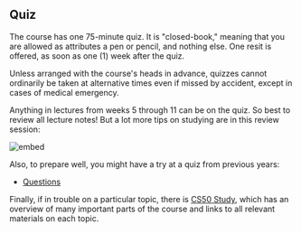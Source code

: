 ## Quiz

The course has one 75-minute quiz. It is "closed-book," meaning that you are allowed as attributes a pen or pencil, and nothing else. One resit is offered, as soon as one (1) week after the quiz.

Unless arranged with the course's heads in advance, quizzes cannot ordinarily be taken at alternative times even if missed by accident, except in cases of medical emergency.

Anything in lectures from weeks 5 through 11 can be on the quiz. So best to review all lecture notes! But a lot more tips on studying are in this review session:

![embed](https://www.youtube.com/embed/wCS7il7_mWA?rel=0)

Also, to prepare well, you might have a try at a quiz from previous years:

- [Questions](quiz.pdf)

Finally, if in trouble on a particular topic, there is [CS50 Study](https://study.cs50.net), which has an overview of many important parts of the course and links to all relevant materials on each topic.
